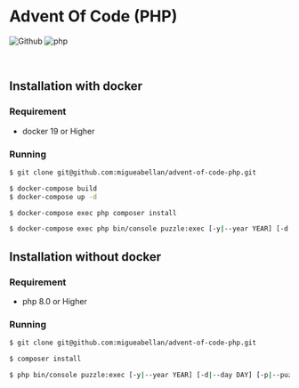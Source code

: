 # Advent Of Code (PHP)

![Github](https://github.com/migueabellan/advent-of-code-php/workflows/Test/badge.svg)
![php](https://img.shields.io/github/languages/top/migueabellan/advent-of-code-php?style=flat-square)

<br />

## Installation with docker

### Requirement

- docker 19 or Higher

### Running

```sh
$ git clone git@github.com:migueabellan/advent-of-code-php.git

$ docker-compose build
$ docker-compose up -d

$ docker-compose exec php composer install
```

```sh
$ docker-compose exec php bin/console puzzle:exec [-y|--year YEAR] [-d|--day DAY] [-p|--puzzle PUZZLE]
```

## Installation without docker

### Requirement

- php 8.0 or Higher

### Running

```sh
$ git clone git@github.com:migueabellan/advent-of-code-php.git

$ composer install
```

```sh
$ php bin/console puzzle:exec [-y|--year YEAR] [-d|--day DAY] [-p|--puzzle PUZZLE]
```
